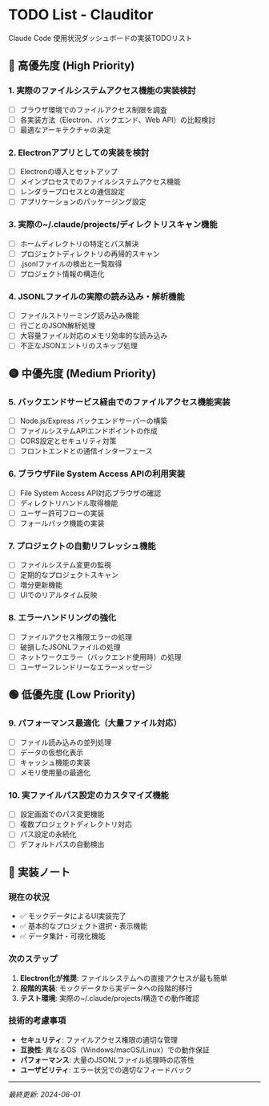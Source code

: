 # TODO List - Clauditor

Claude Code 使用状況ダッシュボードの実装TODOリスト

## 🔴 高優先度 (High Priority)

### 1. 実際のファイルシステムアクセス機能の実装検討
- [ ] ブラウザ環境でのファイルアクセス制限を調査
- [ ] 各実装方法（Electron、バックエンド、Web API）の比較検討
- [ ] 最適なアーキテクチャの決定

### 2. Electronアプリとしての実装を検討
- [ ] Electronの導入とセットアップ
- [ ] メインプロセスでのファイルシステムアクセス機能
- [ ] レンダラープロセスとの通信設定
- [ ] アプリケーションのパッケージング設定

### 3. 実際の~/.claude/projects/ディレクトリスキャン機能
- [ ] ホームディレクトリの特定とパス解決
- [ ] プロジェクトディレクトリの再帰的スキャン
- [ ] .jsonlファイルの検出と一覧取得
- [ ] プロジェクト情報の構造化

### 4. JSONLファイルの実際の読み込み・解析機能
- [ ] ファイルストリーミング読み込み機能
- [ ] 行ごとのJSON解析処理
- [ ] 大容量ファイル対応のメモリ効率的な読み込み
- [ ] 不正なJSONエントリのスキップ処理

## 🟡 中優先度 (Medium Priority)

### 5. バックエンドサービス経由でのファイルアクセス機能実装
- [ ] Node.js/Express バックエンドサーバーの構築
- [ ] ファイルシステムAPIエンドポイントの作成
- [ ] CORS設定とセキュリティ対策
- [ ] フロントエンドとの通信インターフェース

### 6. ブラウザFile System Access APIの利用実装
- [ ] File System Access API対応ブラウザの確認
- [ ] ディレクトリハンドル取得機能
- [ ] ユーザー許可フローの実装
- [ ] フォールバック機能の実装

### 7. プロジェクトの自動リフレッシュ機能
- [ ] ファイルシステム変更の監視
- [ ] 定期的なプロジェクトスキャン
- [ ] 増分更新機能
- [ ] UIでのリアルタイム反映

### 8. エラーハンドリングの強化
- [ ] ファイルアクセス権限エラーの処理
- [ ] 破損したJSONLファイルの処理
- [ ] ネットワークエラー（バックエンド使用時）の処理
- [ ] ユーザーフレンドリーなエラーメッセージ

## 🟢 低優先度 (Low Priority)

### 9. パフォーマンス最適化（大量ファイル対応）
- [ ] ファイル読み込みの並列処理
- [ ] データの仮想化表示
- [ ] キャッシュ機能の実装
- [ ] メモリ使用量の最適化

### 10. 実ファイルパス設定のカスタマイズ機能
- [ ] 設定画面でのパス変更機能
- [ ] 複数プロジェクトディレクトリ対応
- [ ] パス設定の永続化
- [ ] デフォルトパスの自動検出

## 📝 実装ノート

### 現在の状況
- ✅ モックデータによるUI実装完了
- ✅ 基本的なプロジェクト選択・表示機能
- ✅ データ集計・可視化機能

### 次のステップ
1. **Electron化が推奨**: ファイルシステムへの直接アクセスが最も簡単
2. **段階的実装**: モックデータから実データへの段階的移行
3. **テスト環境**: 実際の~/.claude/projects/構造での動作確認

### 技術的考慮事項
- **セキュリティ**: ファイルアクセス権限の適切な管理
- **互換性**: 異なるOS（Windows/macOS/Linux）での動作保証
- **パフォーマンス**: 大量のJSONLファイル処理時の応答性
- **ユーザビリティ**: エラー状況での適切なフィードバック

---

*最終更新: 2024-06-01*